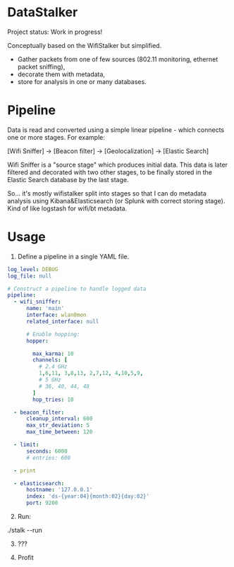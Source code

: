 DataStalker
============

Project status: Work in progress!

Conceptually based on the WifiStalker but simplified. 
- Gather packets from one of few sources (802.11 monitoring, ethernet packet sniffing),
- decorate them with metadata,
- store for analysis in one or many databases.


Pipeline
============

Data is read and converted using a simple linear pipeline - which connects one
or more stages. For example:

  [Wifi Sniffer] -> [Beacon filter] -> [Geolocalization] -> [Elastic Search]

Wifi Sniffer is a "source stage" which produces initial data. This data is later
filtered and decorated with two other stages, to be finally stored in the
Elastic Search database by the last stage.

So... it's mostly wifistalker split into stages so that I can do metadata
analysis using Kibana&Elasticsearch (or Splunk with correct storing stage). Kind
of like logstash for wifi/bt metadata.

Usage
============

1. Define a pipeline in a single YAML file. 

```yaml
log_level: DEBUG
log_file: null

# Construct a pipeline to handle logged data
pipeline:
  - wifi_sniffer:
      name: 'main'
      interface: wlan0mon
      related_interface: null

      # Enable hopping:
      hopper:

        max_karma: 10
        channels: [
          # 2.4 GHz
          1,6,11, 3,8,13, 2,7,12, 4,10,5,9,
          # 5 GHz
          # 36, 40, 44, 48
        ]
        hop_tries: 10

  - beacon_filter:
      cleanup_interval: 600
      max_str_deviation: 5
      max_time_between: 120

  - limit:
      seconds: 6000
      # entries: 600

  - print

  - elasticsearch:
      hostname: '127.0.0.1'
      index: 'ds-{year:04}{month:02}{day:02}'
      port: 9200
```

2. Run: 

  ./stalk --run

3. ???

4. Profit
